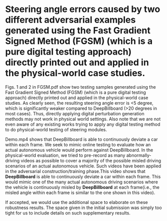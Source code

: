 # Steering angle errors caused by two different adversarial examples generated using the Fast Gradient Signed Method (FGSM) (which is a pure digital testing approach) directly printed out and applied in the physical-world case studies.

Figs. 1 and 2 in FGSM.pdf show two testing samples generated using the Fast Gradient Signed Method (FGSM) (which is a pure digital testing approach) directly printed out and applied in the physical-world case studies. As clearly seen, the resulting steering angle error is <5 degree, which is significantly weaker compared to DeepBillboard (>20 degrees in most cases). Thus, directly applying digital perturbation generation methods may not work in physical world settings. Also note that we are not even aware of any existing works trying to apply any digital testing method to do physical-world testing of steering modules. 

Demo.mp4 shows that DeepBillboard is able to continuously deviate a car within each frame. We seek to mimic online testing to evaluate how an actual autonomous vehicle would perform against DeepBillboard. In the physical-world evaluation, we tried to pre-record as many abnormally-driving videos as possible to cover a majority of the possible misled driving scenarios of an actual autonomous vehicle. Such videos have been applied in the adversarial construction/training phase.This video shows that __DeepBillboard__  is able to continuously deviate a car within each frame. This would mimic one of the many actual autonomous driving scenarios where the vehicle is continuously misled by __DeepBillboard__  at each frame(i.e., the misled angle within each frame is similar to the one shown in this video).

If accepted, we would use the additional space to elaborate on these robustness results. The space given in the initial submission was simply too tight for us to include details on such supplementary results.

<!--
[demo2.mp4](demo2.mp4) shows that DeepBillboard is able to continuously deviate a car within each frame. In the video, at each frame, we control the steering wheel according to the direction of a popular CNN-based steering model, by doing this we simulate the actions of a self-driving vehicle. As seen, the adversarial board can mislead the predicted steering angle to the right. The video was composed of a number of frames and was accelerated by 20 times in order to make it look like a real video. 
 
[error1.pdf](error1.pdf) shows the per-frame steering angle error of the physical study case [case1.jpg](case2.jpg). 

[error2.pdf](error2.pdf) shows the per-frame steering angle error of the physical study case [case2.jpg](case2.jpg).
-->
